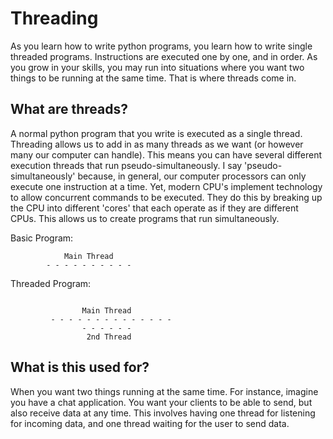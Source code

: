 # Threading

As you learn how to write python programs, you learn how to write single threaded programs. Instructions are executed one by one, and in order. As you grow in your skills, you may run into situations where you want two things to be running at the same time. That is where threads come in. 

## What are threads?

A normal python program that you write is executed as a single thread. Threading allows us to add in as many threads as we want (or however many our computer can handle). This means you can have several different execution threads that run pseudo-simultaneously. I say 'pseudo-simultaneously' because, in general, our computer processors can only execute one instruction at a time. Yet, modern CPU's implement technology to allow concurrent commands to be executed. They do this by breaking up the CPU into different 'cores' that each operate as if they are different CPUs. This allows us to create programs that run simultaneously. 

Basic Program:
```
            Main Thread
        - - - - - - - - - -
```

Threaded Program:
```

                Main Thread
         - - - - - - - - - - - - - -
                - - - - - - 
                 2nd Thread
```

## What is this used for?

When you want two things running at the same time. For instance, imagine you have a chat application. You want your clients to be able to send, but also receive data at any time. This involves having one thread for listening for incoming data, and one thread waiting for the user to send data. 
